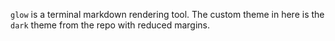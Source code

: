 `glow` is a terminal markdown rendering tool.  The custom theme in here is the `dark` theme from the repo with reduced margins.
